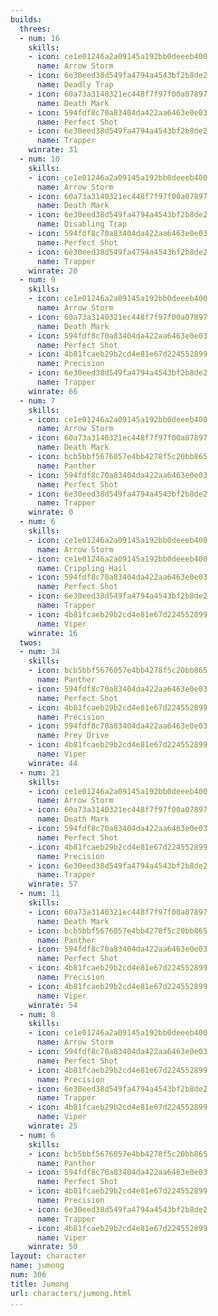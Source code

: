 ```yaml
---
builds:
  threes:
  - num: 16
    skills:
    - icon: ce1e01246a2a09145a192bb0deeeb400
      name: Arrow Storm
    - icon: 6e30eed38d549fa4794a4543bf2b8de2
      name: Deadly Trap
    - icon: 60a73a3140321ec448f7f97f00a07897
      name: Death Mark
    - icon: 594fdf8c70a83404da422aa6463e0e03
      name: Perfect Shot
    - icon: 6e30eed38d549fa4794a4543bf2b8de2
      name: Trapper
    winrate: 31
  - num: 10
    skills:
    - icon: ce1e01246a2a09145a192bb0deeeb400
      name: Arrow Storm
    - icon: 60a73a3140321ec448f7f97f00a07897
      name: Death Mark
    - icon: 6e30eed38d549fa4794a4543bf2b8de2
      name: Disabling Trap
    - icon: 594fdf8c70a83404da422aa6463e0e03
      name: Perfect Shot
    - icon: 6e30eed38d549fa4794a4543bf2b8de2
      name: Trapper
    winrate: 20
  - num: 9
    skills:
    - icon: ce1e01246a2a09145a192bb0deeeb400
      name: Arrow Storm
    - icon: 60a73a3140321ec448f7f97f00a07897
      name: Death Mark
    - icon: 594fdf8c70a83404da422aa6463e0e03
      name: Perfect Shot
    - icon: 4b81fcaeb29b2cd4e81e67d224552899
      name: Precision
    - icon: 6e30eed38d549fa4794a4543bf2b8de2
      name: Trapper
    winrate: 66
  - num: 7
    skills:
    - icon: ce1e01246a2a09145a192bb0deeeb400
      name: Arrow Storm
    - icon: 60a73a3140321ec448f7f97f00a07897
      name: Death Mark
    - icon: bcb5bbf5676057e4bb4278f5c20bb865
      name: Panther
    - icon: 594fdf8c70a83404da422aa6463e0e03
      name: Perfect Shot
    - icon: 6e30eed38d549fa4794a4543bf2b8de2
      name: Trapper
    winrate: 0
  - num: 6
    skills:
    - icon: ce1e01246a2a09145a192bb0deeeb400
      name: Arrow Storm
    - icon: ce1e01246a2a09145a192bb0deeeb400
      name: Crippling Hail
    - icon: 594fdf8c70a83404da422aa6463e0e03
      name: Perfect Shot
    - icon: 6e30eed38d549fa4794a4543bf2b8de2
      name: Trapper
    - icon: 4b81fcaeb29b2cd4e81e67d224552899
      name: Viper
    winrate: 16
  twos:
  - num: 34
    skills:
    - icon: bcb5bbf5676057e4bb4278f5c20bb865
      name: Panther
    - icon: 594fdf8c70a83404da422aa6463e0e03
      name: Perfect Shot
    - icon: 4b81fcaeb29b2cd4e81e67d224552899
      name: Precision
    - icon: 594fdf8c70a83404da422aa6463e0e03
      name: Prey Drive
    - icon: 4b81fcaeb29b2cd4e81e67d224552899
      name: Viper
    winrate: 44
  - num: 21
    skills:
    - icon: ce1e01246a2a09145a192bb0deeeb400
      name: Arrow Storm
    - icon: 60a73a3140321ec448f7f97f00a07897
      name: Death Mark
    - icon: 594fdf8c70a83404da422aa6463e0e03
      name: Perfect Shot
    - icon: 4b81fcaeb29b2cd4e81e67d224552899
      name: Precision
    - icon: 6e30eed38d549fa4794a4543bf2b8de2
      name: Trapper
    winrate: 57
  - num: 11
    skills:
    - icon: 60a73a3140321ec448f7f97f00a07897
      name: Death Mark
    - icon: bcb5bbf5676057e4bb4278f5c20bb865
      name: Panther
    - icon: 594fdf8c70a83404da422aa6463e0e03
      name: Perfect Shot
    - icon: 4b81fcaeb29b2cd4e81e67d224552899
      name: Precision
    - icon: 4b81fcaeb29b2cd4e81e67d224552899
      name: Viper
    winrate: 54
  - num: 8
    skills:
    - icon: ce1e01246a2a09145a192bb0deeeb400
      name: Arrow Storm
    - icon: 594fdf8c70a83404da422aa6463e0e03
      name: Perfect Shot
    - icon: 4b81fcaeb29b2cd4e81e67d224552899
      name: Precision
    - icon: 6e30eed38d549fa4794a4543bf2b8de2
      name: Trapper
    - icon: 4b81fcaeb29b2cd4e81e67d224552899
      name: Viper
    winrate: 25
  - num: 6
    skills:
    - icon: bcb5bbf5676057e4bb4278f5c20bb865
      name: Panther
    - icon: 594fdf8c70a83404da422aa6463e0e03
      name: Perfect Shot
    - icon: 4b81fcaeb29b2cd4e81e67d224552899
      name: Precision
    - icon: 6e30eed38d549fa4794a4543bf2b8de2
      name: Trapper
    - icon: 4b81fcaeb29b2cd4e81e67d224552899
      name: Viper
    winrate: 50
layout: character
name: jumong
num: 306
title: Jumong
url: characters/jumong.html
...
```

